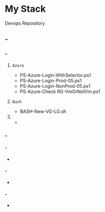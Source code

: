 # My Stack
Devops Repository

## -

### -
1. ```Azure```
    * PS-Azure-Login-WithSelector.ps1
    * PS-Azure-Login-Prod-05.ps1
    * PS-Azure-Login-NonProd-05.ps1
    * PS-Azure-Check RG-VmOrNotVm.ps1

2. ```Bash```
    * BASH-New-VG-LG.sh

3. -

### -

#### -
-

#### -
-

#### -
-
